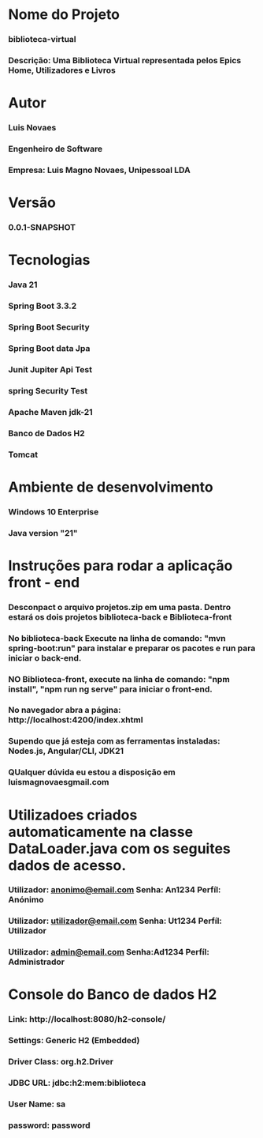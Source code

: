 # Nome do Projeto
### biblioteca-virtual
### Descrição: Uma Biblioteca Virtual representada pelos Epics Home, Utilizadores e Livros

# Autor
### Luis Novaes
### Engenheiro de Software
### Empresa: Luis Magno Novaes, Unipessoal LDA

# Versão 
### 0.0.1-SNAPSHOT

# Tecnologias
### Java 21
### Spring Boot 3.3.2
### Spring Boot Security
### Spring Boot data Jpa
### Junit Jupiter Api Test
### spring Security Test
### Apache Maven jdk-21
### Banco de Dados H2
### Tomcat

# Ambiente de desenvolvimento 
### Windows 10 Enterprise
### Java version "21"

# Instruções para rodar a aplicação front - end
### Desconpact o arquivo projetos.zip em uma pasta. Dentro estará os dois projetos biblioteca-back e Biblioteca-front 
### No biblioteca-back Execute na linha de comando:  "mvn spring-boot:run" para instalar e preparar os pacotes e run para iniciar o back-end.
### NO Biblioteca-front, execute na linha de comando: "npm install", "npm run ng serve" para iniciar o front-end.
### No navegador abra a página: http://localhost:4200/index.xhtml
### Supendo que já esteja com as ferramentas instaladas: Nodes.js, Angular/CLI, JDK21
### QUalquer dúvida eu estou a disposição em luismagnovaesgmail.com

# Utilizadoes criados automaticamente na classe DataLoader.java com os seguites dados de acesso.
###	Utilizador: anonimo@email.com Senha: An1234	Perfíl: Anónimo
### Utilizador: utilizador@email.com	 Senha: Ut1234	Perfíl: Utilizador
###	Utilizador: admin@email.com	 Senha:Ad1234	Perfíl: Administrador

# Console do Banco de dados H2
### Link: http://localhost:8080/h2-console/
### Settings: Generic H2 (Embedded)
### Driver Class: org.h2.Driver
### JDBC URL: jdbc:h2:mem:biblioteca
### User Name: sa
### password: password









  
